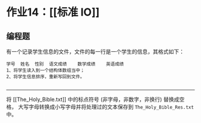 # 作业14：[[标准 IO]]

## 编程题

有一个记录学生信息的文件，文件的每一行是一个学生的信息，其格式如下：

```
学号  姓名  性别  语文成绩    数学成绩    英语成绩  
1、将学生读入到一个结构体数组当中；  
2、将学生信息排序，重新写回到文件。
```

```c

```

---

将 [[The_Holy_Bible.txt]] 中的标点符号 (非字母，非数字，非换行) 替换成空格， 大写字母转换成小写字母并将处理过的文本保存到 `The_Holy_Bible_Res.txt `中。

```c

```

